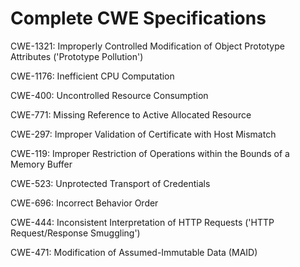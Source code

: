 

# Complete CWE Specifications

CWE-1321: Improperly Controlled Modification of Object Prototype Attributes ('Prototype Pollution')

CWE-1176: Inefficient CPU Computation

CWE-400: Uncontrolled Resource Consumption

CWE-771: Missing Reference to Active Allocated Resource

CWE-297: Improper Validation of Certificate with Host Mismatch

CWE-119: Improper Restriction of Operations within the Bounds of a Memory Buffer

CWE-523: Unprotected Transport of Credentials

CWE-696: Incorrect Behavior Order

CWE-444: Inconsistent Interpretation of HTTP Requests ('HTTP Request/Response Smuggling')

CWE-471: Modification of Assumed-Immutable Data (MAID)